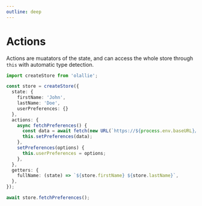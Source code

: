 ```yaml
---
outline: deep
---
```

# Actions

Actions are muatators of the state, and can access the whole store through `this` with automatic type detection.

```ts
import createStore from 'olallie';

const store = createStore({
  state: {
    firstName: 'John',
    lastName: 'Doe',
    userPreferences: {}
  },
  actions: {
    async fetchPreferences() {
      const data = await fetch(new URL(`https://${process.env.baseURL}/prefs/${this.fullName}`));
      this.setPreferences(data);
    },
    setPreferences(options) {
      this.userPreferences = options;
    },
  },
  getters: {
    fullName: (state) => `${store.firstName} ${store.lastName}`,
  },
});

await store.fetchPreferences();
```

